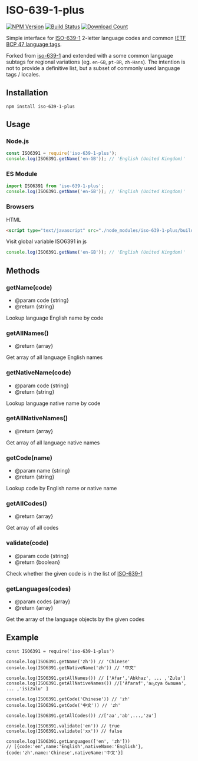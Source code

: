 # ISO-639-1-plus
[![NPM Version][npm-image]][npm-url]
[![Build Status][travis-image]][travis-url]
[![Download Count][download-url]][npm-url]

[travis-image]: https://travis-ci.org/polarisation/iso-639-1-plus.svg?branch=master
[travis-url]: https://travis-ci.org/polarisation/iso-639-1-plus
[npm-image]: https://img.shields.io/npm/v/iso-639-1-plus.svg?style=flat-square
[npm-url]: https://npmjs.org/package/iso-639-1-plus
[download-url]: https://img.shields.io/npm/dt/iso-639-1-plus.svg?style=flat-square

Simple interface for [ISO-639-1](https://en.wikipedia.org/wiki/List_of_ISO_639-1_codes) 2-letter language codes and common [IETF BCP 47 language tags](https://en.wikipedia.org/wiki/IETF_language_tag).

Forked from [iso-639-1](https://github.com/meikidd/iso-639-1) and extended with a some common language subtags for regional variations (eg. `en-GB`, `pt-BR`, `zh-Hans`). The intention is not to provide a definitive list, but a subset of commonly used language tags / locales.

## Installation

```
npm install iso-639-1-plus
```

## Usage

### Node.js

```javascript
const ISO6391 = require('iso-639-1-plus');
console.log(ISO6391.getName('en-GB')); // 'English (United Kingdom)'
```

### ES Module

```javascript
import ISO6391 from 'iso-639-1-plus';
console.log(ISO6391.getName('en-GB')); // 'English (United Kingdom)'
```

### Browsers

HTML

```html
<script type="text/javascript" src="./node_modules/iso-639-1-plus/build/index.js"></script>
```

Visit global variable ISO6391 in js

```javascript
console.log(ISO6391.getName('en-GB')); // 'English (United Kingdom)'
```

## Methods

### getName(code)
  - @param code {string}
  - @return {string}

Lookup language English name by code

### getAllNames()
  - @return {array}

Get array of all language English names

### getNativeName(code)
  - @param code {string}
  - @return {string}

Lookup language native name by code

### getAllNativeNames()
  - @return {array}

Get array of all language native names


### getCode(name)
  - @param name {string}
  - @return {string}

Lookup code by English name or native name

### getAllCodes()
  - @return {array}

Get array of all codes

### validate(code)
  - @param code {string}
  - @return {boolean}

Check whether the given code is in the list of [ISO-639-1](https://en.wikipedia.org/wiki/List_of_ISO_639-1_codes)

### getLanguages(codes)
  - @param codes {array}
  - @return {array}

Get the array of the language objects by the given codes

## Example

```
const ISO6391 = require('iso-639-1-plus')

console.log(ISO6391.getName('zh')) // 'Chinese'
console.log(ISO6391.getNativeName('zh')) // '中文'

console.log(ISO6391.getAllNames()) // ['Afar','Abkhaz', ... ,'Zulu']
console.log(ISO6391.getAllNativeNames()) //['Afaraf','аҧсуа бызшәа', ... ,'isiZulu' ]

console.log(ISO6391.getCode('Chinese')) // 'zh'
console.log(ISO6391.getCode('中文')) // 'zh'

console.log(ISO6391.getAllCodes()) //['aa','ab',...,'zu']

console.log(ISO6391.validate('en')) // true
console.log(ISO6391.validate('xx')) // false

console.log(ISO6391.getLanguages(['en', 'zh']))
// [{code:'en',name:'English',nativeName:'English'},{code:'zh',name:'Chinese',nativeName:'中文'}]

```
